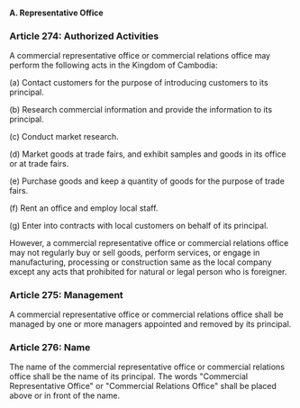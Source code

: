 #### A. Representative Office

### Article 274: Authorized Activities

A commercial representative office or commercial relations office may perform the following acts in the Kingdom of Cambodia:

(a) Contact customers for the purpose of introducing customers to its principal.

(b) Research commercial information and provide the information to its principal.

(c) Conduct market research.

(d) Market goods at trade fairs, and exhibit samples and goods in its office or at trade fairs.

(e) Purchase goods and keep a quantity of goods for the purpose of trade fairs.

(f) Rent an office and employ local staff.

(g) Enter into contracts with local customers on behalf of its principal.

However, a commercial representative office or commercial relations office may not regularly buy or sell goods, perform services, or engage in manufacturing, processing or construction same as the local company except any acts that prohibited for natural or legal person who is foreigner.

### Article 275: Management

A commercial representative office or commercial relations office shall be managed by one or more managers appointed and removed by its principal.

### Article 276: Name

The name of the commercial representative office or commercial relations office shall be the name of its principal. The words "Commercial Representative Office" or "Commercial Relations Office" shall be placed above or in front of the name.
